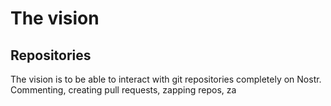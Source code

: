 # The vision

## Repositories

The vision is to be able to interact with git repositories completely on Nostr. Commenting, creating pull requests, zapping repos, za